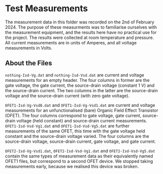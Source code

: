 # Test Measurements

The measurement data in this folder was recorded on the 2nd of February 2024. The purpose of these measurments was to familiarise ourselves with the measurement equipment, and the results here have no practical use for the project. The results were collected at room temperature and pressure. All current measurements are in units of Amperes, and all voltage measurements in Volts.

## About the Files

`nothing-Isd-Vg.dat` and `nothing-Isd-Vsd.dat` are current and voltage measurements for an empty header. The four columns in former are the gate voltage, the gate current, the source-drain voltage (constant 1 V) and the source-drain current. The two columns in the latter are the source-drain voltage and the source-drain current (with zero gate voltage).

`OFET1-Isd-Vg-Vsd0.dat` and `OFET1-Isd-Vg-Vsd1.dat` are current and voltage measurements for an unfunctionalised (bare) Organic Field Effect Transistor (OFET). The four columns correspond to gate voltage, gate current, source-drain voltage (held constant) and source-drain current measurements.
`OFET1-Isd-Vsd-Vg1.dat` and `OFET1-Isd-Vsd-Vg5.dat` are further measurements of the same OFET, this time with the gate voltage held constant and the source-drain voltage varied. The four columns are the source-drain voltage, source-drain current, gate voltage, and gate current.

`OFET2-Isd-Vg-Vsd1.dat`, `OFET2-Isd-Vsd-Vg1.dat` and `OFET2-Isd-Vsd-Vg5.dat` contain the same types of measurement data as their equivalently named OFET1 files, but correspond to a second OFET device. We stopped taking measurements early, because we realised this device was broken.
